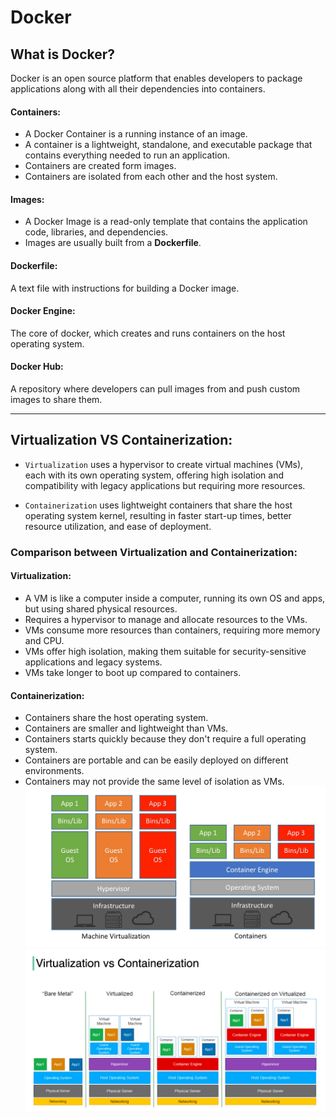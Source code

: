 # Docker
## What is Docker?
Docker is an open source platform that enables developers to package applications along with all their dependencies into containers.

#### Containers:
- A Docker Container is a running instance of an image.
- A container is a lightweight, standalone, and executable package that contains everything needed to run an application.
- Containers are created form images.
- Containers are isolated from each other and the host system.
#### Images:
- A Docker Image is a read-only template that contains the application code, libraries, and dependencies.
- Images are usually built from a **Dockerfile**.
#### Dockerfile:
A text file with instructions for building a Docker image. 
#### Docker Engine:
The core of docker, which creates and runs containers on the host operating system.
#### Docker Hub:
A repository where developers can pull images from and push custom images to share them.

---

## Virtualization VS Containerization:
- `Virtualization` uses a hypervisor to create virtual machines (VMs), each with its own operating system, offering high isolation and compatibility with legacy applications but requiring more resources. 

- `Containerization` uses lightweight containers that share the host operating system kernel, resulting in faster start-up times, better resource utilization, and ease of deployment. 

### Comparison between Virtualization and Containerization:
#### Virtualization:
- A VM is like a computer inside a computer, running its own OS and apps, but using shared physical resources.
- Requires a hypervisor to manage and allocate resources to the VMs.
- VMs consume more resources than containers, requiring more memory and CPU.
- VMs offer high isolation, making them suitable for security-sensitive applications and legacy systems.
- VMs take longer to boot up compared to containers.
#### Containerization:
- Containers share the host operating system.
- Containers are smaller and lightweight than VMs.
- Containers starts quickly because they don't require a full operating system.
- Containers are portable and can be easily deployed on different environments.
- Containers may not provide the same level of isolation as VMs.
  ![docker](https://github.com/Vaishnavi-M-Patil/Docker/blob/main/assets/docker.jpg)
  ![bare-metal](https://github.com/Vaishnavi-M-Patil/Docker/blob/main/assets/bare%20metal.jpg)
